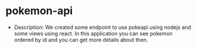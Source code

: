 # pokemon-api

- Description:
 We created some endpoint to use pokeapi using nodejs and some views using react.
 In this application you can see pokemon ordered by id and you can get more details about then.
